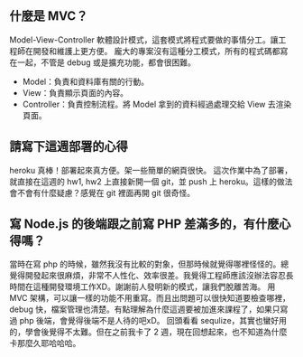## 什麼是 MVC？
Model-View-Controller 軟體設計模式，這套模式將程式要做的事情分工。讓工程師在開發和維護上更方便。
龐大的專案沒有這種分工模式，所有的程式碼都寫在一起，不管是 debug 或是擴充功能，都會很困難。
* Model：負責和資料庫有關的行動。
* View：負責顯示頁面的內容。
* Controller：負責控制流程。將 Model 拿到的資料經過處理交給 View 去渲染頁面。

## 請寫下這週部署的心得
heroku 真棒！部署起來真方便。架一些簡單的網頁很快。
這次作業中為了部署，就直接在這週的 hw1, hw2 上直接新開一個 git，並 push 上 heroku。這樣的做法會不會有什麼疑慮？感覺在 git 裡面再開 git 很奇怪。

## 寫 Node.js 的後端跟之前寫 PHP 差滿多的，有什麼心得嗎？
當時在寫 php 的時候，雖然我沒有比較的對象，但那時候就覺得哪裡怪怪的。總覺得開發起來很麻煩，非常不人性化、效率很差。我覺得工程師應該沒辦法容忍長時間在這種開發環境工作XD。謝謝前人發明新的模式，讓我們脫離苦海。
用 MVC 架構，可以讓一樣的功能不用重寫。而且出問題可以很快知道要檢查哪裡，debug 快，檔案管理也清楚。有點理解為什麼這週要被加進來課程了，如果只寫過 php 後端，會覺得後端不是人待的吧xD。
回頭看看 sequlize，其實也蠻好用的，學會後覺得不太難。但在之前我卡了 2 週，現在回想起來，也不知道為什麼卡那麼久耶哈哈哈。
